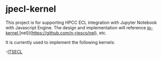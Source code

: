 # jpecl-kernel

This project is for supporting HPCC ECL integration with Jupyter Notebook with Javascript Engine. The design and implementation will reference [jp-kernel](https://github.com/n-riesco/jp-kernel),[nel]((https://github.com/n-riesco/nel), etc.

It is currently used to implement the following kernels:

-[ITSECL](https://github.com/hpcc-systems/jupyter-itsecl)

